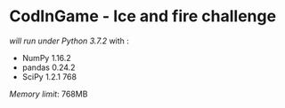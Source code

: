 CodInGame - Ice and fire challenge
==================================

*will run under Python 3.7.2* with : 
 * NumPy 1.16.2
 * pandas 0.24.2
 * SciPy 1.2.1	768

*Memory limit*: 768MB
